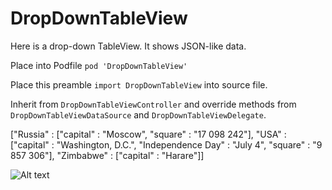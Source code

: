 # DropDownTableView

Here is a drop-down TableView. It shows JSON-like data.

Place into Podfile `pod 'DropDownTableView'`

Place this preamble `import DropDownTableView` into source file.

Inherit from `DropDownTableViewController` and override methods from `DropDownTableViewDataSource` and `DropDownTableViewDelegate`.

["Russia" : ["capital" : "Moscow", "square" : "17 098 242"],
"USA" : ["capital" : "Washington, D.C.", "Independence Day" : "July 4", "square" : "9 857 306"],
"Zimbabwe" : ["capital" : "Harare"]]


![Alt text](https://raw.githubusercontent.com/NSSimpleApps/DropDownTableView/master/DropDownTableView/DropDownTable.gif)
